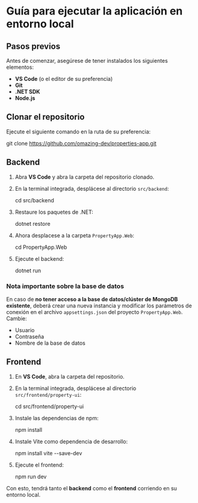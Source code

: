 # Guía para ejecutar la aplicación en entorno local

## Pasos previos
Antes de comenzar, asegúrese de tener instalados los siguientes elementos:
- **VS Code** (o el editor de su preferencia)
- **Git**
- **.NET SDK**
- **Node.js**

## Clonar el repositorio
Ejecute el siguiente comando en la ruta de su preferencia:

git clone https://github.com/omazing-dev/properties-app.git


## Backend
1. Abra **VS Code** y abra la carpeta del repositorio clonado.
2. En la terminal integrada, desplácese al directorio `src/backend`:
 
   cd src/backend
 
3. Restaure los paquetes de .NET:

   dotnet restore
  
4. Ahora desplacese a la carpeta `PropertyApp.Web`:
  
   cd PropertyApp.Web
   
5. Ejecute el backend:
   
   dotnet run
   

### Nota importante sobre la base de datos
En caso de **no tener acceso a la base de datos/clúster de MongoDB existente**, deberá crear una nueva instancia y modificar los parámetros de conexión en el archivo `appsettings.json` del proyecto `PropertyApp.Web`.  
Cambie:
- Usuario
- Contraseña
- Nombre de la base de datos

## Frontend
1. En **VS Code**, abra la carpeta del repositorio.
2. En la terminal integrada, desplácese al directorio `src/frontend/property-ui`:
   
   cd src/frontend/property-ui
   
3. Instale las dependencias de npm:
   
   npm install
  
4. Instale Vite como dependencia de desarrollo:
  
   npm install vite --save-dev
  
5. Ejecute el frontend:
  
   npm run dev
   


Con esto, tendrá tanto el **backend** como el **frontend** corriendo en su entorno local.
